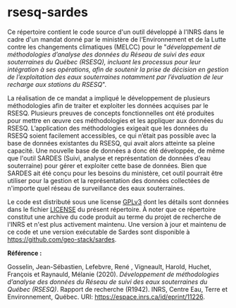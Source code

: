 # rsesq-sardes

Ce répertoire contient le code source d'un outil développé à l'INRS dans le cadre d'un mandat donné par le ministère de l’Environnement et de la Lutte contre les changements climatiques (MELCC) pour le "*développement de méthodologies d’analyse des données du Réseau de suivi des eaux souterraines du Québec (RSESQ), incluant les processus pour leur intégration à ses opérations, afin de soutenir la prise de décision en gestion de l’exploitation des eaux souterraines notamment par l’évaluation de leur recharge aux stations du RSESQ*".

La réalisation de ce mandat a impliqué le développement de plusieurs méthodologies afin de traiter et exploiter les données acquises par le RSESQ. Plusieurs preuves de concepts fonctionnelles ont été produites pour mettre en œuvre ces méthodologies et les appliquer aux données du RSESQ. L’application des méthodologies exigeait que les données du RSESQ soient facilement accessibles, ce qui n’était pas possible avec la base de données existantes du RSESQ, qui avait alors atteinte sa pleine capacité. Une nouvelle base de données a donc été développée, de même que l'outil SARDES (Suivi, analyse et représentation de données d’eau souterraine) pour gérer et exploiter cette base de données. Bien que SARDES ait été conçu pour les besoins du ministère, cet outil pourrait être utiliser pour la gestion et la représentation des données collectées de n'importe quel réseau de surveillance des eaux souterraines.

Le code est distributé sous une license [GPLv3](https://www.gnu.org/licenses/gpl-3.0.en.html) dont les détails sont données dans le fichier [LICENSE](https://github.com/cgq-qgc/rsesq-sardes/blob/main/LICENSE) du présent répertoire. À noter que ce répertoire constitut une archive du code produit au terme du projet de recherche de l'INRS et n'est plus activement maintenu. Une version à jour et maintenu de ce code et une version exécutable de Sardes sont disponible à https://github.com/geo-stack/sardes.

**Référence :**

Gosselin, Jean-Sébastien, Lefebvre, René , Vigneault, Harold, Huchet, François et Raynauld, Mélanie (2020). *Développement de méthodologies d’analyse des données du Réseau de suivi des eaux souterraines du Québec (RSESQ)*. Rapport de recherche (R1942). INRS, Centre Eau, Terre et Environnement, Québec. URI: https://espace.inrs.ca/id/eprint/11226.
